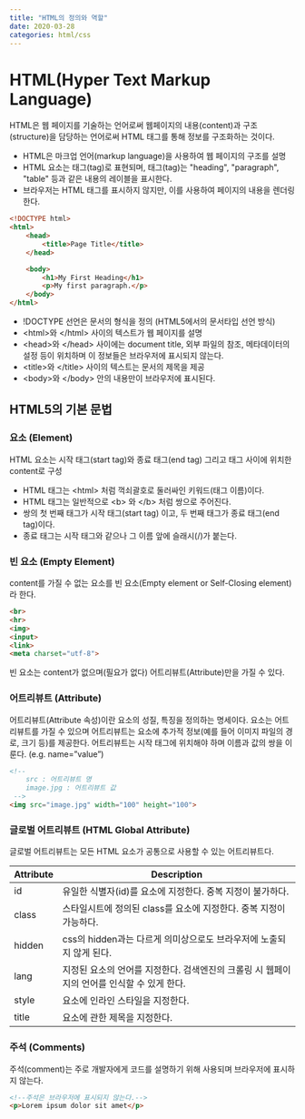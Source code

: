 ```yaml
---
title: "HTML의 정의와 역할"
date: 2020-03-28
categories: html/css
---
```


# HTML(Hyper Text Markup Language)
HTML은 웹 페이지를 기술하는 언어로써 웹페이지의 내용(content)과 구조(structure)을 담당하는 언어로써 HTML 태그를 통해 정보를 구조화하는 것이다.

- HTML은 마크업 언어(markup language)을 사용하여 웹 페이지의 구조를 설명
- HTML 요소는 태그(tag)로 표현되며, 태그(tag)는 "heading", "paragraph", "table" 등과 같은 내용의 레이블을 표시한다.
- 브라우저는 HTML 태그를 표시하지 않지만, 이를 사용하여 페이지의 내용을 렌더링한다.

```html
<!DOCTYPE html>
<html>
    <head>
        <title>Page Title</title>
    </head>

    <body>
        <h1>My First Heading</h1>
        <p>My first paragraph.</p>
    </body>
</html>
```

- !DOCTYPE 선언은 문서의 형식을 정의 (HTML5에서의 문서타입 선언 방식)
- &#60;html&#62;와 &#60;/html&#62; 사이의 텍스트가 웹 페이지를 설명
- &#60;head&#62;와 &#60;/head&#62; 사이에는 document title, 외부 파일의 참조, 메타데이터의 설정 등이 위치하며 이 정보들은 브라우저에 표시되지 않는다.
- &#60;title&#62;와 &#60;/title&#62; 사이의 텍스트는 문서의 제목을 제공
- &#60;body&#62;와 &#60;/body&#62; 안의 내용만이 브라우저에 표시된다.

## HTML5의 기본 문법
### 요소 (Element)
HTML 요소는 시작 태그(start tag)와 종료 태그(end tag) 그리고 태그 사이에 위치한 content로 구성

- HTML 태그는 &#60;html&#62; 처럼 꺽쇠괄호로 둘러싸인 키워드(태그 이름)이다.
- HTML 태그는 일반적으로 &#60;b&#62; 와 &#60;/b&#62; 처럼 쌍으로 주어진다.
- 쌍의 첫 번째 태그가 시작 태그(start tag) 이고, 두 번째 태그가 종료 태그(end tag)이다.
- 종료 태그는 시작 태그와 같으나 그 이름 앞에 슬래시(/)가 붙는다.

### 빈 요소 (Empty Element)
content를 가질 수 없는 요소를 빈 요소(Empty element or Self-Closing element)라 한다.

```html
<br>
<hr>
<img>
<input>
<link>
<meta charset="utf-8">
```

빈 요소는 content가 없으며(필요가 없다) 어트리뷰트(Attribute)만을 가질 수 있다.

### 어트리뷰트 (Attribute)
어트리뷰트(Attribute 속성)이란 요소의 성질, 특징을 정의하는 명세이다.
요소는 어트리뷰트를 가질 수 있으며 어트리뷰트는 요소에 추가적 정보(예를 들어 이미지 파일의 경로, 크기 등)를 제공한다.
어트리뷰트는 시작 태그에 위치해야 하며 이름과 값의 쌍을 이룬다. (e.g. name=”value”)

```html
<!-- 
    src : 어트리뷰트 명
    image.jpg : 어트리뷰트 값
 -->
<img src="image.jpg" width="100" height="100">
```

### 글로벌 어트리뷰트 (HTML Global Attribute)
글로벌 어트리뷰트는 모든 HTML 요소가 공통으로 사용할 수 있는 어트리뷰트다.

|Attribute|Description|
|----|---|
|id|유일한 식별자(id)를 요소에 지정한다. 중복 지정이 불가하다.|
|class|	스타일시트에 정의된 class를 요소에 지정한다. 중복 지정이 가능하다.|
|hidden|css의 hidden과는 다르게 의미상으로도 브라우저에 노출되지 않게 된다.|
|lang|지정된 요소의 언어를 지정한다. 검색엔진의 크롤링 시 웹페이지의 언어를 인식할 수 있게 한다.|
|style|요소에 인라인 스타일을 지정한다.|
|title|요소에 관한 제목을 지정한다.|

### 주석 (Comments)
주석(comment)는 주로 개발자에게 코드를 설명하기 위해 사용되며 브라우저에 표시하지 않는다.

```html
<!--주석은 브라우저에 표시되지 않는다.-->
<p>Lorem ipsum dolor sit amet</p>
```